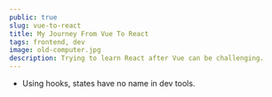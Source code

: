 ```yaml
---
public: true
slug: vue-to-react
title: My Journey From Vue To React
tags: frontend, dev
image: old-computer.jpg
description: Trying to learn React after Vue can be challenging.
---
```


- Using hooks, states have no name in dev tools.

<dynamic-image filename="media/articles/react-dev-tools.png" ></dynamic-image>

